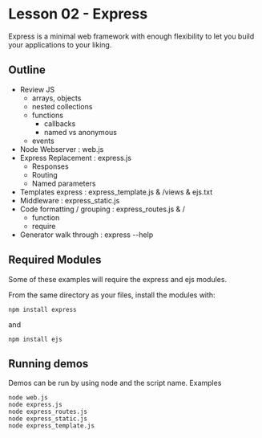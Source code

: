 # Lesson 02 - Express

Express is a minimal web framework with enough flexibility to let you
build your applications to your liking.

## Outline

- Review JS 
  - arrays, objects 
  - nested collections
  - functions
    - callbacks
    - named vs anonymous
  - events
- Node Webserver : web.js
- Express Replacement : express.js
  - Responses
  - Routing
  - Named parameters  
- Templates express : express_template.js & /views & ejs.txt
- Middleware : express_static.js 
- Code formatting / grouping : express_routes.js & /
  - function
  - require
- Generator walk through : express --help


## Required Modules

Some of these examples will require the express and ejs modules.

From the same directory as your files, install the modules with:

    npm install express

and 

    npm install ejs

## Running demos

Demos can be run by using node and the script name.  Examples

    node web.js
    node express.js
    node express_routes.js
    node express_static.js
    node express_template.js